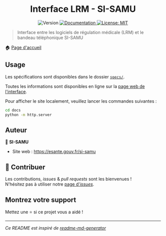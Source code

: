 <h1 align="center">Interface LRM - SI-SAMU</h1>
<p align="center">
  <img alt="Version" src="https://img.shields.io/badge/version-1.2-blue.svg?cacheSeconds=2592000" />
  <a href="https://ansforge.github.io/SAMU-interface-LRM/#LRM" target="_blank">
    <img alt="Documentation" src="https://img.shields.io/badge/documentation-yes-brightgreen.svg" />
  </a>
  <a href="#" target="_blank">
    <img alt="License: MIT" src="https://img.shields.io/badge/License-MIT-yellow.svg" />
  </a>
</p>

> Interface entre les logiciels de régulation médicale (LRM) et le bandeau téléphonique SI-SAMU

🏠 [Page d'accueil](https://ansforge.github.io/SAMU-interface-LRM)

## Usage

Les spécifications sont disponibles dans le dossier [`specs/`](./specs).

Toutes les informations sont disponibles en ligne sur
la [page web de l'interface](https://ansforge.github.io/SAMU-interface-LRM).

Pour afficher le site localement, veuillez lancer les commandes suivantes :

```sh
cd docs
python -m http.server
```

## Auteur

👤 **SI-SAMU**

* Site web : https://esante.gouv.fr/si-samu

## 🤝 Contribuer

Les contributions, *issues* & *pull requests* sont les bienvenues !
<br />N'hésitez pas à utiliser notre [page d'*issues*](https://github.com/ansforge/SAMU-interface-LRM/issues).

## Montrez votre support

Mettez une ⭐️ si ce projet vous a aidé !

***
_Ce README est inspiré de [readme-md-generator](https://github.com/kefranabg/readme-md-generator)_
